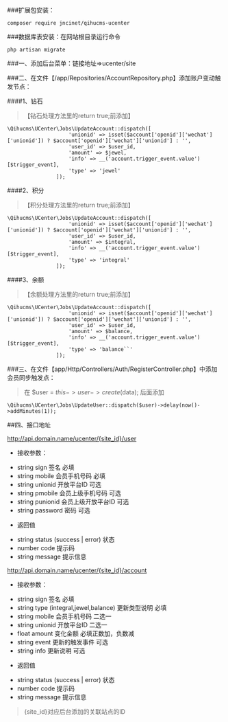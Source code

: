 ###扩展包安装：

`composer require jncinet/qihucms-ucenter`

###数据库表安装：在网站根目录运行命令

`php artisan migrate`

###一、添加后台菜单：链接地址=>ucenter/site

###二、在文件【/app/Repositories/AccountRepository.php】添加账户变动触发节点：

####1、钻石
>【钻石处理方法里的return true;前添加】
```
\Qihucms\UCenter\Jobs\UpdateAccount::dispatch([
                    'unionid' => isset($account['openid']['wechat']['unionid']) ? $account['openid']['wechat']['unionid'] : '',
                    'user_id' => $user_id,
                    'amount' => $jewel,
                    'info' => __('account.trigger_event.value')[$trigger_event],
                    'type' => 'jewel'
                ]);
```

####2、积分
>【积分处理方法里的return true;前添加】
```
\Qihucms\UCenter\Jobs\UpdateAccount::dispatch([
                    'unionid' => isset($account['openid']['wechat']['unionid']) ? $account['openid']['wechat']['unionid'] : '',
                    'user_id' => $user_id,
                    'amount' => $integral,
                    'info' => __('account.trigger_event.value')[$trigger_event],
                    'type' => 'integral'
                ]);
```  
####3、余额
>【余额处理方法里的return true;前添加】
```
\Qihucms\UCenter\Jobs\UpdateAccount::dispatch([
                    'unionid' => isset($account['openid']['wechat']['unionid']) ? $account['openid']['wechat']['unionid'] : '',
                    'user_id' => $user_id,
                    'amount' => $balance,
                    'info' => __('account.trigger_event.value')[$trigger_event],
                    'type' => 'balance``'
                ]);
```
###三、在文件【app/Http/Controllers/Auth/RegisterController.php】中添加会员同步触发点：

> 在 $user = $this->user->create($data); 后面添加

```
\Qihucms\UCenter\Jobs\UpdateUser::dispatch($user)->delay(now()->addMinutes(1));
```

##四、接口地址

http://api.domain.name/ucenter/{site_id}/user
+ 接收参数：
- string sign 签名 必填
- string mobile 会员手机号码 必填
- string unionid 开放平台ID 可选
- string pmobile 会员上级手机号码 可选
- string punionid 会员上级开放平台ID 可选
- string password 密码 可选
+ 返回值
- string status (success | error) 状态
- number code 提示码
- string message 提示信息

http://api.domain.name/ucenter/{site_id}/account
+ 接收参数：
- string sign 签名 必填
- string type (integral,jewel,balance) 更新类型说明 必填
- string mobile 会员手机号码 二选一
- string unionid 开放平台ID 二选一
- float amount 变化金额 必填正数加，负数减
- string event 更新的触发事件 可选
- string info 更新说明 可选
+ 返回值
- string status (success | error) 状态
- number code 提示码
- string message 提示信息
> {site_id}对应后台添加的关联站点的ID